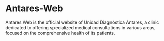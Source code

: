 # Antares-Web
Antares Web is the official website of Unidad Diagnóstica Antares, a clinic dedicated to offering specialized medical consultations in various areas, focused on the comprehensive health of its patients.
